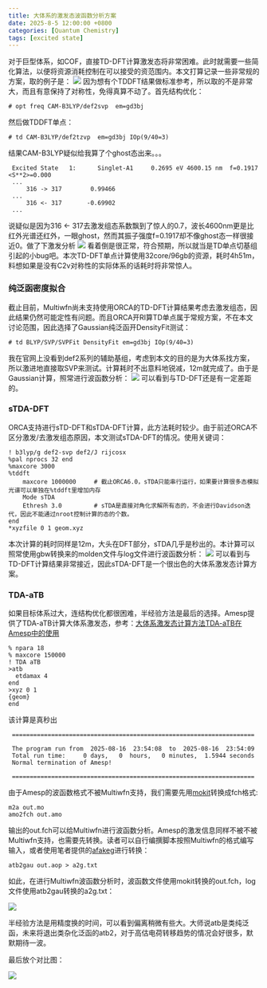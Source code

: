 ```yaml
---
title: 大体系的激发态波函数分析方案
date: 2025-8-5 12:00:00 +0800
categories: [Quantum Chemistry]  
tags: [excited state]
---
```

对于巨型体系，如COF，直接TD-DFT计算激发态将非常困难。此时就需要一些简化算法，以便将资源消耗控制在可以接受的资范围内。本文打算记录一些非常规的方案，取的例子是：
![](https://pub-ec46b9a843f44891acf04d27fddf97e0.r2.dev/2025/08/20250817215153.png)
因为想有个TDDFT结果做标准参考，所以取的不是非常大，而且有意保持了对称性，免得真算不动了。首先结构优化：
```
# opt freq CAM-B3LYP/def2svp  em=gd3bj
```
然后做TDDFT单点：
```
# td CAM-B3LYP/def2tzvp  em=gd3bj IOp(9/40=3)
```
结果CAM-B3LYP疑似给我算了个ghost态出来。。。
```
 Excited State   1:      Singlet-A1     0.2695 eV 4600.15 nm  f=0.1917  <S**2>=0.000
 ...
     316 -> 317        0.99466
 ...
     316 <- 317       -0.69902
 ...
```
说疑似是因为316 <- 317去激发组态系数飘到了惊人的0.7，波长4600nm更是比红外光谱还红外，一眼ghost，然而其振子强度f=0.1917却不像ghost态一样很接近0。做了下激发分析
![](https://pub-ec46b9a843f44891acf04d27fddf97e0.r2.dev/2025/08/tddft_hole_ele_trimmed.png)
看着倒是很正常，符合预期，所以就当是TD单点切基组引起的小bug吧。本次TD-DFT单点计算使用32core/96gb的资源，耗时4h51m，料想如果是没有C2v对称性的实际体系的话耗时将非常惊人。
### 纯泛函密度拟合
截止目前，Multiwfn尚未支持使用ORCA的TD-DFT计算结果考虑去激发组态，因此结果仍然可能定性有问题。而且ORCA开RI算TD单点属于常规方案，不在本文讨论范围，因此选择了Gaussian纯泛函开DensityFit测试：
```
# td BLYP/SVP/SVPFit DensityFit em=gd3bj IOp(9/40=3)
```
我在官网上没看到def2系列的辅助基组，考虑到本文的目的是为大体系找方案，所以激进地直接取SVP来测试。计算耗时不出意料地锐减，12m就完成了。由于是Gaussian计算，照常进行波函数分析：
![](https://pub-ec46b9a843f44891acf04d27fddf97e0.r2.dev/2025/08/pure_hole_ele_trimmed.png)
可以看到与TD-DFT还是有一定差距的。

### sTDA-DFT
ORCA支持进行sTD-DFT和sTDA-DFT计算，此方法耗时较少。由于前述ORCA不区分激发/去激发组态原因，本文测试sTDA-DFT的情况。使用关键词：
```
! b3lyp/g def2-svp def2/J rijcosx 
%pal nprocs 32 end
%maxcore 3000
%tddft
    maxcore 1000000     # 截止ORCA6.0，sTDA只能串行运行，如果要计算很多态模拟光谱可以单独在%tddft里增加内存
    Mode sTDA
    Ethresh 3.0         # sTDA是直接对角化求解所有态的，不会进行Davidson迭代，因此不能通过nroot控制计算的态的个数。
end
*xyzfile 0 1 geom.xyz
```
本次计算的耗时同样是12m，大头在DFT部分，sTDA几乎是秒出的。本计算可以照常使用gbw转换来的molden文件与log文件进行波函数分析：
![](https://pub-ec46b9a843f44891acf04d27fddf97e0.r2.dev/2025/08/stda_hole_ele_trimmed.png)
可以看到与TD-DFT计算结果非常接近，因此sTDA-DFT是一个很出色的大体系激发态计算方案。

### TDA-aTB
如果目标体系过大，连结构优化都很困难，半经验方法是最后的选择。Amesp提供了TDA-aTB计算大体系激发态，参考：[大体系激发态计算方法TDA-aTB在Amesp中的使用](http://bbs.keinsci.com/forum.php?mod=viewthread&tid=53090&fromuid=63020)
```
% npara 18
% maxcore 150000
! TDA aTB
>atb
  etdamax 4
end
>xyz 0 1
{geom}
end
```
该计算是真秒出
```
 ====================================================================
 
 The program run from  2025-08-16  23:54:08  to  2025-08-16  23:54:09
 Total run time:     0 days,   0  hours,   0 minutes,  1.5944 seconds
 Normal termination of Amesp!
 
 ====================================================================
```
由于Amesp的波函数格式不被Multiwfn支持，我们需要先用[mokit](http://bbs.keinsci.com/thread-55047-1-1.html)转换成fch格式:
```
m2a out.mo
amo2fch out.amo
```
输出的out.fch可以给Multiwfn进行波函数分析。Amesp的激发信息同样不被不被Multiwfn支持，也需要先转换。读者可以自行编撰脚本按照Multiwfn的格式编写输入，或者使用笔者提供的[afakeg](http://bbs.keinsci.com/forum.php?mod=viewthread&tid=55047&fromuid=63020)进行转换：
```
atb2gau out.aop > a2g.txt
```
如此，在进行Multiwfn波函数分析时，波函数文件使用mokit转换的out.fch，log文件使用atb2gau转换的a2g.txt：

![](https://pub-ec46b9a843f44891acf04d27fddf97e0.r2.dev/2025/08/atb1_hole_ele_trimmed.png)

半经验方法是用精度换的时间，可以看到偏离稍微有些大。大师说atb是类纯泛函，未来将退出类杂化泛函的atb2，对于高估电荷转移趋势的情况会好很多，默默期待一波。

最后放个对比图：

![](https://pub-ec46b9a843f44891acf04d27fddf97e0.r2.dev/2025/08/20250817222658.png)
